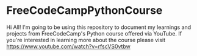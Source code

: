 # FreeCodeCampPythonCourse

Hi All! I'm going to be using this repository to document my learnings and projects from FreeCodeCamp's Python course offered via YouTube. If you're interested in learning more about the course please visit https://www.youtube.com/watch?v=rfscVS0vtbw
